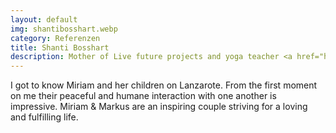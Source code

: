 ```yaml
---
layout: default
img: shantibosshart.webp
category: Referenzen
title: Shanti Bosshart
description: Mother of Live future projects and yoga teacher <a href="http://shanti-yoga.ch//" target="_blank">Shanti-Yoga</a>
---
```


I got to know Miriam and her children on Lanzarote. From the first moment on me
their peaceful and humane interaction with one another is impressive. Miriam & Markus are
an inspiring couple striving for a loving and fulfilling life.

